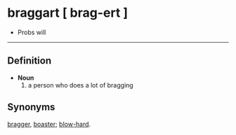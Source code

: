 # braggart [ brag-ert ]
- Probs will
---
## Definition
- **Noun**
	1. a person who does a lot of bragging

## Synonyms
[bragger](https://www.dictionary.com/browse/bragger), [boaster](https://www.dictionary.com/browse/boaster); [blow-hard](https://www.dictionary.com/browse/blow-hard).
